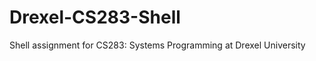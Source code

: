 Drexel-CS283-Shell
==================

Shell assignment for CS283: Systems Programming at Drexel University